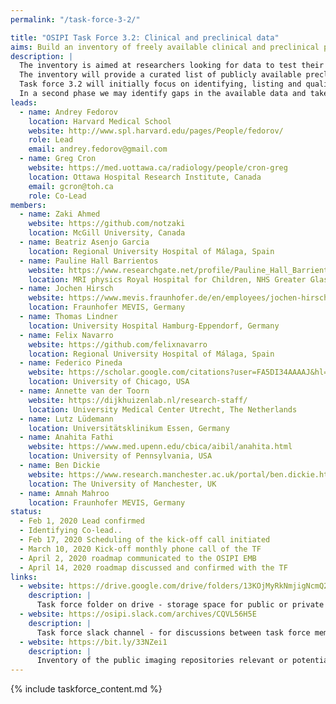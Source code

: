```yaml
---
permalink: "/task-force-3-2/"

title: "OSIPI Task Force 3.2: Clinical and preclinical data"
aims: Build an inventory of freely available clinical and preclinical perfusion MRI data.
description: |
  The inventory is aimed at researchers looking for data to test their perfusion analysis methods, and at data owners who want to share data for secondary research.
  The inventory will provide a curated list of publicly available preclinical and clinical perfusion datasets that can be used to test algorithms in real-world conditions for robustness, reproducibility and practicality.
  Task force 3.2 will initially focus on identifying, listing and qualifying existing datasets.
  In a second phase we may identify gaps in the available data and take actions to fill them.
leads:
  - name: Andrey Fedorov
    location: Harvard Medical School
    website: http://www.spl.harvard.edu/pages/People/fedorov/
    role: Lead
    email: andrey.fedorov@gmail.com
  - name: Greg Cron
    website: https://med.uottawa.ca/radiology/people/cron-greg
    location: Ottawa Hospital Research Institute, Canada
    email: gcron@toh.ca
    role: Co-Lead
members:
  - name: Zaki Ahmed
    website: https://github.com/notzaki
    location: McGill University, Canada
  - name: Beatriz Asenjo Garcia
    location: Regional University Hospital of Málaga, Spain
  - name: Pauline Hall Barrientos
    website: https://www.researchgate.net/profile/Pauline_Hall_Barrientos
    location: MRI physics Royal Hospital for Children, NHS Greater Glasgow and Clyde
  - name: Jochen Hirsch
    website: https://www.mevis.fraunhofer.de/en/employees/jochen-hirsch.html
    location: Fraunhofer MEVIS, Germany
  - name: Thomas Lindner
    location: University Hospital Hamburg-Eppendorf, Germany
  - name: Felix Navarro
    website: https://github.com/felixnavarro
    location: Regional University Hospital of Málaga, Spain
  - name: Federico Pineda
    website: https://scholar.google.com/citations?user=FA5DI34AAAAJ&hl=en
    location: University of Chicago, USA
  - name: Annette van der Toorn
    website: https://dijkhuizenlab.nl/research-staff/
    location: University Medical Center Utrecht, The Netherlands
  - name: Lutz Lüdemann
    location: Universitätsklinikum Essen, Germany
  - name: Anahita Fathi
    website: https://www.med.upenn.edu/cbica/aibil/anahita.html
    location: University of Pennsylvania, USA
  - name: Ben Dickie
    website: https://www.research.manchester.ac.uk/portal/ben.dickie.html
    location: The University of Manchester, UK
  - name: Amnah Mahroo
    location: Fraunhofer MEVIS, Germany
status:
  - Feb 1, 2020 Lead confirmed
  - Identifying Co-lead..
  - Feb 17, 2020 Scheduling of the kick-off call initiated
  - March 10, 2020 Kick-off monthly phone call of the TF
  - April 2, 2020 roadmap communicated to the OSIPI EMB
  - April 14, 2020 roadmap discussed and confirmed with the TF
links:
  - website: https://drive.google.com/drive/folders/13KOjMyRkNmjigNcmQ2LHMYIzCTr2cN-S
    description: |
      Task force folder on drive - storage space for public or private documents developed by the task force.
  - website: https://osipi.slack.com/archives/CQVL56H5E
    description: |
      Task force slack channel - for discussions between task force members.
  - website: https://bit.ly/33NZei1
    description: |
      Inventory of the public imaging repositories relevant or potentially relevant to perfusion imaging. Comments and edits are welcomed!
---
```


{% include taskforce_content.md %}
<!--- Please include your task force contents below, free formatting -->
